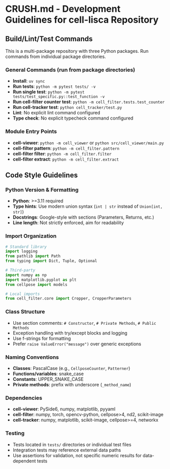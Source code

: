 # CRUSH.md - Development Guidelines for cell-lisca Repository

## Build/Lint/Test Commands

This is a multi-package repository with three Python packages. Run commands from individual package directories.

### General Commands (run from package directories)
- **Install**: `uv sync`
- **Run tests**: `python -m pytest tests/ -v`
- **Run single test**: `python -m pytest tests/test_specific.py::test_function -v`
- **Run cell-filter counter test**: `python -m cell_filter.tests.test_counter`
- **Run cell-tracker test**: `python cell_tracker/test.py`
- **Lint**: No explicit lint command configured
- **Type check**: No explicit typecheck command configured

### Module Entry Points
- **cell-viewer**: `python -m cell_viewer` or `python src/cell_viewer/main.py`
- **cell-filter pattern**: `python -m cell_filter.pattern`
- **cell-filter filter**: `python -m cell_filter.filter`
- **cell-filter extract**: `python -m cell_filter.extract`

## Code Style Guidelines

### Python Version & Formatting
- **Python**: >=3.11 required
- **Type hints**: Use modern union syntax (`int | str` instead of `Union[int, str]`)
- **Docstrings**: Google-style with sections (Parameters, Returns, etc.)
- **Line length**: Not strictly enforced, aim for readability

### Import Organization
```python
# Standard library
import logging
from pathlib import Path
from typing import Dict, Tuple, Optional

# Third-party
import numpy as np
import matplotlib.pyplot as plt
from cellpose import models

# Local imports
from cell_filter.core import Cropper, CropperParameters
```

### Class Structure
- Use section comments: `# Constructor`, `# Private Methods`, `# Public Methods`
- Exception handling with try/except blocks and logging
- Use f-strings for formatting
- Prefer `raise ValueError("message")` over generic exceptions

### Naming Conventions
- **Classes**: PascalCase (e.g., `CellposeCounter`, `Patterner`)
- **Functions/variables**: snake_case
- **Constants**: UPPER_SNAKE_CASE
- **Private methods**: prefix with underscore (`_method_name`)

### Dependencies
- **cell-viewer**: PySide6, numpy, matplotlib, pyyaml
- **cell-filter**: numpy, torch, opencv-python, cellpose>4, nd2, scikit-image
- **cell-tracker**: numpy, matplotlib, scikit-image, cellpose>=4, networkx

### Testing
- Tests located in `tests/` directories or individual test files
- Integration tests may reference external data paths
- Use assertions for validation, not specific numeric results for data-dependent tests